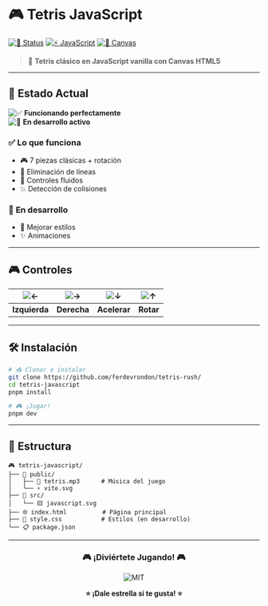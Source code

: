 # 🎮 Tetris JavaScript

[![🚧 Status](https://img.shields.io/badge/🚧_Estado-En_Desarrollo-yellow?style=for-the-badge)](https://github.com)
[![⚡ JavaScript](https://img.shields.io/badge/⚡_JavaScript-ES6+-brightgreen?style=for-the-badge&logo=javascript)](https://developer.mozilla.org)
[![🎨 Canvas](https://img.shields.io/badge/🎨_Canvas-HTML5-orange?style=for-the-badge&logo=html5)](https://developer.mozilla.org)

> 🎯 **Tetris clásico en JavaScript vanilla con Canvas HTML5**

---

## 🎯 Estado Actual

![✅](https://img.shields.io/badge/✅-Mecánicas_del_Juego-28a745?style=flat-square) **Funcionando perfectamente**  
![🚧](https://img.shields.io/badge/🚧-Estilos_y_Efectos-ffc107?style=flat-square) **En desarrollo activo**

### ✅ **Lo que funciona**
- 🎮 7 piezas clásicas + rotación
- 🎯 Eliminación de líneas
- 🚀 Controles fluidos
- 💥 Detección de colisiones

### 🚧 **En desarrollo**
- 🎨 Mejorar estilos
- ✨ Animaciones

---

## 🎮 Controles

| ![←](https://img.shields.io/badge/←-blue?style=flat-square) | ![→](https://img.shields.io/badge/→-blue?style=flat-square) | ![↓](https://img.shields.io/badge/↓-red?style=flat-square) | ![↑](https://img.shields.io/badge/↑-green?style=flat-square) |
|:---:|:---:|:---:|:---:|
| **Izquierda** | **Derecha** | **Acelerar** | **Rotar** |

---

## 🛠 Instalación

```bash
# 📥 Clonar e instalar
git clone https://github.com/ferdevrondon/tetris-rush/
cd tetris-javascript
pnpm install

# 🎮 ¡Jugar!
pnpm dev
```

---

## 📁 Estructura

```
🎮 tetris-javascript/
├── 📂 public/
│   ├── 🎵 tetris.mp3      # Música del juego
│   └── ⚡ vite.svg
├── 📂 src/
│   └── 🟨 javascript.svg
├── 🌐 index.html          # Página principal
├── 🎨 style.css           # Estilos (en desarrollo)
└── 📋 package.json
```

---
<div align="center">

### 🎮 **¡Diviértete Jugando!** 🎮

![MIT](https://img.shields.io/badge/📄_Licencia-MIT-green?style=for-the-badge)

**⭐ ¡Dale estrella si te gusta! ⭐**

</div>
